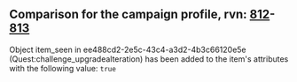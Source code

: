 ## Comparison for the campaign profile, rvn: [812](https://github.com/PRO100KatYT/FortniteProfileRevisions/tree/main/profiles/campaign/812%20campaign.json)-[813](https://github.com/PRO100KatYT/FortniteProfileRevisions/tree/main/profiles/campaign/813%20campaign.json)

Object item_seen in ee488cd2-2e5c-43c4-a3d2-4b3c66120e5e (Quest:challenge_upgradealteration) has been added to the item's attributes with the following value: `true`
<br><br>
